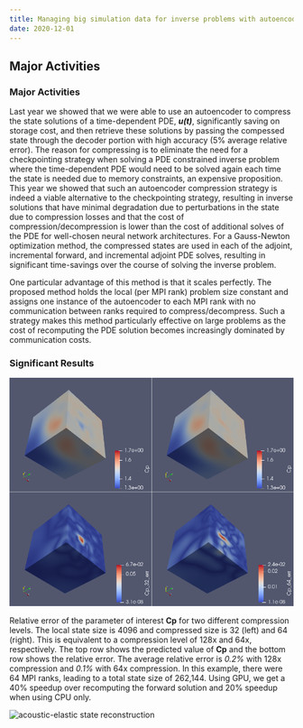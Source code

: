 ```yaml
---
title: Managing big simulation data for inverse problems with autoencoders
date: 2020-12-01
---
```




<!--more-->

## Major Activities
### Major Activities 
Last year we showed that we were able to use an autoencoder to compress the state solutions of a time-dependent 
PDE, ***u(t)***, significantly saving on storage cost, and then retrieve these solutions by passing the compessed 
state through the decoder portion with high accuracy (5% average relative error). The reason for compressing 
is to eliminate the need for a checkpointing strategy when solving a PDE constrained inverse problem 
where the time-dependent PDE would need to be solved again each time 
the state is needed due to memory constraints, an expensive proposition. 
This year we showed that such an autoencoder compression strategy is indeed 
a viable alternative to the checkpointing strategy, resulting in inverse solutions that have minimal 
degradation due to perturbations in the state due to compression losses and that the
cost of compression/decompression is lower than the cost of additional solves of the PDE for well-chosen 
neural network architectures. 
For a Gauss-Newton optimization method, the compressed states are used in each of the adjoint, incremental forward, 
and incremental adjoint PDE solves, resulting in significant time-savings over the course of solving the inverse problem. 

One particular advantage of this method is that it scales perfectly. The proposed method holds the local (per MPI rank) 
problem size constant and assigns one instance of the autoencoder to each MPI rank with no communication between ranks required 
to compress/decompress. Such a strategy makes this method particularly effective on large problems as the cost of recomputing 
the PDE solution becomes increasingly dominated by communication costs. 

### Significant Results

![reconstruction results](dense_32_64_surface.png)

Relative error of the parameter of interest **Cp** for two different compression levels. The local state size is 4096 and compressed 
size is 32 (left) and 64 (right). This is equivalent to a compression level of 128x and 64x, respectively. The top row shows the 
predicted value of **Cp** and the bottom row shows the relative error. The average relative error is *0.2%* with 128x compression 
and *0.1%* with 64x compression. In this example, there were 64 MPI ranks, leading to a total state size of 262,144. Using GPU, we get 
a 40% speedup over recomputing the forward solution and 20% speedup when using CPU only. 

![acoustic-elastic state reconstruction](mangll.gif)
